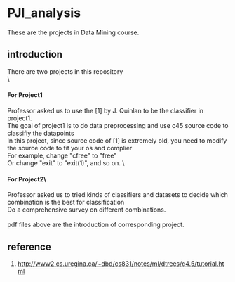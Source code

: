 # PJI_analysis
These are the projects in Data Mining course.
## introduction
There are two projects in this repository\
\
#### **For Project1**</br>
Professor asked us to use the [1] by J. Quinlan to be the classifier in project1.\
The goal of project1 is to do data preprocessing and use c45 source code to classifiy the datapoints\
In this project, since source code of [1] is extremely old, you need to modify the source code to fit your os and complier\
For example, change "cfree" to "free"\
Or change "exit" to "exit(1)", and so on.
\
#### **For Project2**\
Professor asked us to tried kinds of classifiers and datasets to decide which combination is the best for classification\
Do a comprehensive survey on different combinations.\
</br>
pdf files above are the introduction of corresponding project.
## reference
1. http://www2.cs.uregina.ca/~dbd/cs831/notes/ml/dtrees/c4.5/tutorial.html</br>
